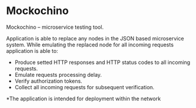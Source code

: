 # Mockochino
Mockochino – microservice testing tool.

Application is able to replace any nodes in the JSON based microservice system. While emulating the replaced node for all incoming requests application is able to:
- Produce setted HTTP responses and HTTP status codes to all incoming requests.
- Emulate requests processing delay.
- Verify authorization tokens.
- Collect all incoming requests for subsequent verification.

*The application is intended for deployment within the network
